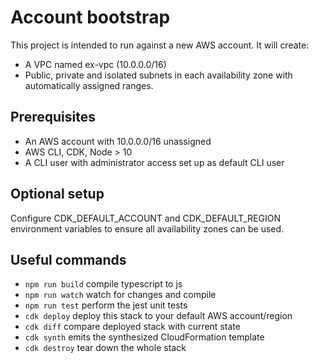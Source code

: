 # Account bootstrap

This project is intended to run against a new AWS account. It will create:

* A VPC named ex-vpc (10.0.0.0/16)
* Public, private and isolated subnets in each availability zone with automatically
  assigned ranges.

## Prerequisites

* An AWS account with 10.0.0.0/16 unassigned
* AWS CLI, CDK, Node > 10
* A CLI user with administrator access set up as default CLI user

## Optional setup

Configure CDK_DEFAULT_ACCOUNT and CDK_DEFAULT_REGION environment variables to ensure
all availability zones can be used.

## Useful commands

 * `npm run build`   compile typescript to js
 * `npm run watch`   watch for changes and compile
 * `npm run test`    perform the jest unit tests
 * `cdk deploy`      deploy this stack to your default AWS account/region
 * `cdk diff`        compare deployed stack with current state
 * `cdk synth`       emits the synthesized CloudFormation template
 * `cdk destroy`     tear down the whole stack
